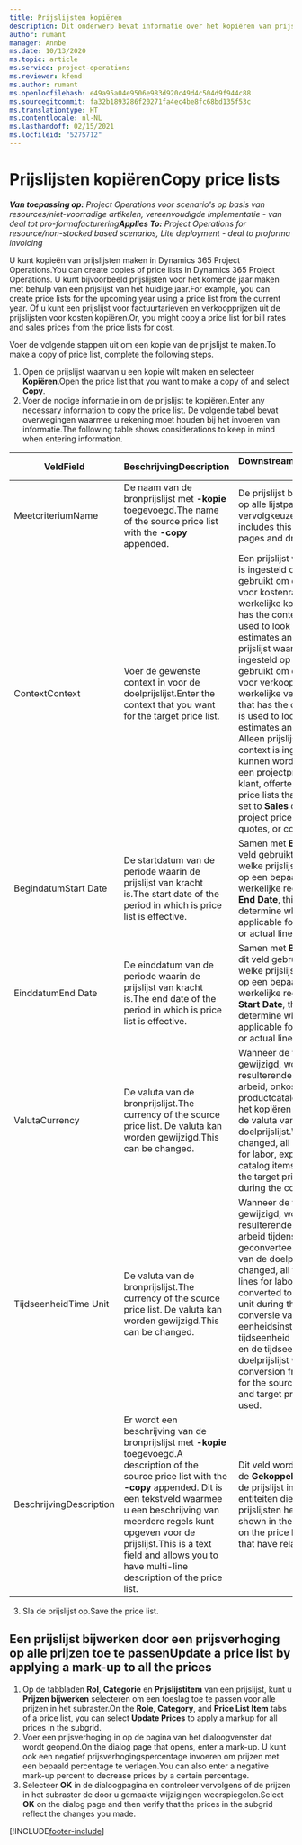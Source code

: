 ```yaml
---
title: Prijslijsten kopiëren
description: Dit onderwerp bevat informatie over het kopiëren van prijslijsten in Project Operations.
author: rumant
manager: Annbe
ms.date: 10/13/2020
ms.topic: article
ms.service: project-operations
ms.reviewer: kfend
ms.author: rumant
ms.openlocfilehash: e49a95a04e9506e983d920c49d4c504d9f944c88
ms.sourcegitcommit: fa32b1893286f20271fa4ec4be8fc68bd135f53c
ms.translationtype: HT
ms.contentlocale: nl-NL
ms.lasthandoff: 02/15/2021
ms.locfileid: "5275712"
---
```

# <a name="copy-price-lists"></a><span data-ttu-id="4850a-103">Prijslijsten kopiëren</span><span class="sxs-lookup"><span data-stu-id="4850a-103">Copy price lists</span></span>

<span data-ttu-id="4850a-104">_**Van toepassing op:** Project Operations voor scenario's op basis van resources/niet-voorradige artikelen, vereenvoudigde implementatie - van deal tot pro-formafacturering_</span><span class="sxs-lookup"><span data-stu-id="4850a-104">_**Applies To:** Project Operations for resource/non-stocked based scenarios, Lite deployment - deal to proforma invoicing_</span></span>

<span data-ttu-id="4850a-105">U kunt kopieën van prijslijsten maken in Dynamics 365 Project Operations.</span><span class="sxs-lookup"><span data-stu-id="4850a-105">You can create copies of price lists in Dynamics 365 Project Operations.</span></span> <span data-ttu-id="4850a-106">U kunt bijvoorbeeld prijslijsten voor het komende jaar maken met behulp van een prijslijst van het huidige jaar.</span><span class="sxs-lookup"><span data-stu-id="4850a-106">For example, you can create price lists for the upcoming year using a price list from the current year.</span></span>  <span data-ttu-id="4850a-107">Of u kunt een prijslijst voor factuurtarieven en verkoopprijzen uit de prijslijsten voor kosten kopiëren.</span><span class="sxs-lookup"><span data-stu-id="4850a-107">Or, you might copy a price list for bill rates and sales prices from the price lists for cost.</span></span> 

<span data-ttu-id="4850a-108">Voer de volgende stappen uit om een kopie van de prijslijst te maken.</span><span class="sxs-lookup"><span data-stu-id="4850a-108">To make a copy of price list, complete the following steps.</span></span>

1. <span data-ttu-id="4850a-109">Open de prijslijst waarvan u een kopie wilt maken en selecteer **Kopiëren**.</span><span class="sxs-lookup"><span data-stu-id="4850a-109">Open the price list that you want to make a copy of and select **Copy**.</span></span>
2. <span data-ttu-id="4850a-110">Voer de nodige informatie in om de prijslijst te kopiëren.</span><span class="sxs-lookup"><span data-stu-id="4850a-110">Enter any necessary information to copy the price list.</span></span> <span data-ttu-id="4850a-111">De volgende tabel bevat overwegingen waarmee u rekening moet houden bij het invoeren van informatie.</span><span class="sxs-lookup"><span data-stu-id="4850a-111">The following table shows considerations to keep in mind when entering information.</span></span>

| <span data-ttu-id="4850a-112">Veld</span><span class="sxs-lookup"><span data-stu-id="4850a-112">Field</span></span> | <span data-ttu-id="4850a-113">Beschrijving</span><span class="sxs-lookup"><span data-stu-id="4850a-113">Description</span></span> | <span data-ttu-id="4850a-114">Downstreamimpact</span><span class="sxs-lookup"><span data-stu-id="4850a-114">Downstream impact</span></span> |
| --- | --- | --- |
| <span data-ttu-id="4850a-115">Meetcriterium</span><span class="sxs-lookup"><span data-stu-id="4850a-115">Name</span></span> | <span data-ttu-id="4850a-116">De naam van de bronprijslijst met **-kopie** toegevoegd.</span><span class="sxs-lookup"><span data-stu-id="4850a-116">The name of the source price list with the **-copy** appended.</span></span> | <span data-ttu-id="4850a-117">De prijslijst bevat deze waarde op alle lijstpagina's en opties van vervolgkeuzelijsten.</span><span class="sxs-lookup"><span data-stu-id="4850a-117">The price list includes this value on all list pages and drop-down options.</span></span> |
| <span data-ttu-id="4850a-118">Context</span><span class="sxs-lookup"><span data-stu-id="4850a-118">Context</span></span> | <span data-ttu-id="4850a-119">Voer de gewenste context in voor de doelprijslijst.</span><span class="sxs-lookup"><span data-stu-id="4850a-119">Enter the context that you want for the target price list.</span></span> | <span data-ttu-id="4850a-120">Een prijslijst waarvan de context is ingesteld op **Kosten**, wordt gebruikt om de prijs op te zoeken voor kostenramingen en werkelijke kosten.</span><span class="sxs-lookup"><span data-stu-id="4850a-120">A price list that has the context set to **Cost** is used to look up the price for cost estimates and cost actuals.</span></span> <span data-ttu-id="4850a-121">Een prijslijst waarvan de context is ingesteld op **Verkoop**, wordt gebruikt om de prijs op te zoeken voor verkoopschattingen en werkelijke verkopen.</span><span class="sxs-lookup"><span data-stu-id="4850a-121">A price list that has the context set to **Sales** is used to look up price for sales estimates and sales actuals.</span></span> <span data-ttu-id="4850a-122">Alleen prijslijsten waarvoor de context is ingesteld op **Verkoop**, kunnen worden toegevoegd aan een projectprijslijst voor een klant, offerte of contract.</span><span class="sxs-lookup"><span data-stu-id="4850a-122">Only price lists that have the context set to **Sales** can be attached to a project price list for a customer, quotes, or contract.</span></span> |
| <span data-ttu-id="4850a-123">Begindatum</span><span class="sxs-lookup"><span data-stu-id="4850a-123">Start Date</span></span> | <span data-ttu-id="4850a-124">De startdatum van de periode waarin de prijslijst van kracht is.</span><span class="sxs-lookup"><span data-stu-id="4850a-124">The start date of the period in which is price list is effective.</span></span> | <span data-ttu-id="4850a-125">Samen met **Einddatum** wordt dit veld gebruikt om te bepalen welke prijslijst van toepassing is op een bepaalde schatting of werkelijke regel.</span><span class="sxs-lookup"><span data-stu-id="4850a-125">Together with **End Date**, this field is used to determine which price list is applicable for a certain estimate or actual line.</span></span> |
| <span data-ttu-id="4850a-126">Einddatum</span><span class="sxs-lookup"><span data-stu-id="4850a-126">End Date</span></span> | <span data-ttu-id="4850a-127">De einddatum van de periode waarin de prijslijst van kracht is.</span><span class="sxs-lookup"><span data-stu-id="4850a-127">The end date of the period in which is price list is effective.</span></span> | <span data-ttu-id="4850a-128">Samen met **Begindatum** wordt dit veld gebruikt om te bepalen welke prijslijst van toepassing is op een bepaalde schatting of werkelijke regel.</span><span class="sxs-lookup"><span data-stu-id="4850a-128">Together with **Start Date**, this field is used to determine which price list is applicable for a certain estimate or actual line.</span></span> |
| <span data-ttu-id="4850a-129">Valuta</span><span class="sxs-lookup"><span data-stu-id="4850a-129">Currency</span></span> | <span data-ttu-id="4850a-130">De valuta van de bronprijslijst.</span><span class="sxs-lookup"><span data-stu-id="4850a-130">The currency of the source price list.</span></span> <span data-ttu-id="4850a-131">De valuta kan worden gewijzigd.</span><span class="sxs-lookup"><span data-stu-id="4850a-131">This can be changed.</span></span> | <span data-ttu-id="4850a-132">Wanneer de valuta wordt gewijzigd, worden alle resulterende prijsregels voor arbeid, onkosten en productcatalogusartikelen tijdens het kopiëren geconverteerd naar de valuta van de doelprijslijst.</span><span class="sxs-lookup"><span data-stu-id="4850a-132">When this is changed, all resulting price lines for labor, expense, and product catalog items are converted to the target price list currency during the copy.</span></span> |
| <span data-ttu-id="4850a-133">Tijdseenheid</span><span class="sxs-lookup"><span data-stu-id="4850a-133">Time Unit</span></span> | <span data-ttu-id="4850a-134">De valuta van de bronprijslijst.</span><span class="sxs-lookup"><span data-stu-id="4850a-134">The currency of the source price list.</span></span> <span data-ttu-id="4850a-135">De valuta kan worden gewijzigd.</span><span class="sxs-lookup"><span data-stu-id="4850a-135">This can be changed.</span></span> | <span data-ttu-id="4850a-136">Wanneer de valuta wordt gewijzigd, worden alle resulterende prijsregels voor arbeid tijdens het kopiëren geconverteerd naar de eenheid van de doelprijslijst.</span><span class="sxs-lookup"><span data-stu-id="4850a-136">When this is changed, all the resulting price lines for labor items are converted to the target price list unit during the copy.</span></span> <span data-ttu-id="4850a-137">De conversie van de eenheidsinstellingen voor de tijdseenheid van de bronprijslijst en de tijdseenheid van de doelprijslijst wordt gebruikt.</span><span class="sxs-lookup"><span data-stu-id="4850a-137">The conversion from the unit setup for the source price list time unit and target price list time unit is used.</span></span> |
| <span data-ttu-id="4850a-138">Beschrijving</span><span class="sxs-lookup"><span data-stu-id="4850a-138">Description</span></span> | <span data-ttu-id="4850a-139">Er wordt een beschrijving van de bronprijslijst met **-kopie** toegevoegd.</span><span class="sxs-lookup"><span data-stu-id="4850a-139">A description of the source price list with the **-copy** appended.</span></span> <span data-ttu-id="4850a-140">Dit is een tekstveld waarmee u een beschrijving van meerdere regels kunt opgeven voor de prijslijst.</span><span class="sxs-lookup"><span data-stu-id="4850a-140">This is a text field and allows you to have multi-line description of the price list.</span></span> | <span data-ttu-id="4850a-141">Dit veld wordt weergegeven in de **Gekoppelde** weergaven van de prijslijst in verschillende entiteiten die gerelateerde prijslijsten hebben.</span><span class="sxs-lookup"><span data-stu-id="4850a-141">This field is shown in the **Associated** views on the price list in various entities that have related price lists.</span></span> |

3. <span data-ttu-id="4850a-142">Sla de prijslijst op.</span><span class="sxs-lookup"><span data-stu-id="4850a-142">Save the price list.</span></span> 

## <a name="update-a-price-list-by-applying-a-mark-up-to-all-the-prices"></a><span data-ttu-id="4850a-143">Een prijslijst bijwerken door een prijsverhoging op alle prijzen toe te passen</span><span class="sxs-lookup"><span data-stu-id="4850a-143">Update a price list by applying a mark-up to all the prices</span></span>

1. <span data-ttu-id="4850a-144">Op de tabbladen **Rol**, **Categorie** en **Prijslijstitem** van een prijslijst, kunt u **Prijzen bijwerken** selecteren om een toeslag toe te passen voor alle prijzen in het subraster.</span><span class="sxs-lookup"><span data-stu-id="4850a-144">On the **Role**, **Category**, and **Price List Item** tabs of a price list, you can select **Update Prices** to apply a markup for all prices in the subgrid.</span></span> 
2. <span data-ttu-id="4850a-145">Voer een prijsverhoging in op de pagina van het dialoogvenster dat wordt geopend.</span><span class="sxs-lookup"><span data-stu-id="4850a-145">On the dialog page that opens, enter a mark-up.</span></span> <span data-ttu-id="4850a-146">U kunt ook een negatief prijsverhogingspercentage invoeren om prijzen met een bepaald percentage te verlagen.</span><span class="sxs-lookup"><span data-stu-id="4850a-146">You can also enter a negative mark-up percent to decrease prices by a certain percentage.</span></span> 
3. <span data-ttu-id="4850a-147">Selecteer **OK** in de dialoogpagina en controleer vervolgens of de prijzen in het subraster de door u gemaakte wijzigingen weerspiegelen.</span><span class="sxs-lookup"><span data-stu-id="4850a-147">Select **OK** on the dialog page and then verify that the prices in the subgrid reflect the changes you made.</span></span>


[!INCLUDE[footer-include](../includes/footer-banner.md)]